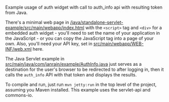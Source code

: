 Example usage of auth widget with call to auth_info api with resulting token from Java.

There's a minimal web page in [/java/standalone-servlet-example/src/main/webapp/index.html](/java/standalone-servlet-example/src/main/webapp/index.html) with the `<script>` tag and `<div>` for a embedded auth widget - you'll need to set the name of your application in the JavaScript - or you can copy the JavaScript tag into a page of your own.  Also, you'll need your API key, set in [src/main/webapp/WEB-INF/web.xml](standalone-servlet-example/src/main/webapp/WEB-INF/web.xml) here.

The Java Servlet example in [src/main/java/com/janrain/example/AuthInfo.java](standalone-servlet-example/src/main/java/com/janrain/example/AuthInfo.java) just serves as a destination for the user's browser to be redirected to after logging in, then it calls the `auth_info` API with that token and displays the results.

To compile and run, just run `mvn jetty:run` in the top level of the project, assuming you Maven installed.  This example uses the servlet-api and commons-io.
